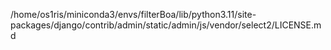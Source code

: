 /home/os1ris/miniconda3/envs/filterBoa/lib/python3.11/site-packages/django/contrib/admin/static/admin/js/vendor/select2/LICENSE.md
